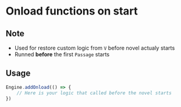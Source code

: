 # Onload functions on start

## Note
* Used for restore custom logic from `V` before novel actualy starts
* Runned __before__ the first `Passage` starts


## Usage
```ts
Engine.addOnload(() => {
	// Here is your logic that called before the novel starts
})
```